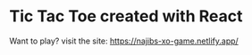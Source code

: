 # Tic Tac Toe created with React
 Want to play? visit the site: https://najibs-xo-game.netlify.app/
